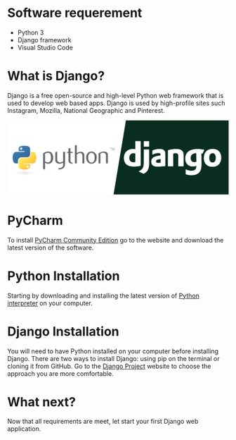 # Software requerement

- Python 3
- Django framework
- Visual Studio Code


# What is Django?

Django is a free open-source and high-level Python web framework that is used to develop web based apps. 
Django is used by high-profile sites such Instagram, Mozilla, National Geographic and Pinterest.


<!-- IMAGE
Caption: Stages of sound processing
ID: python_django_logo
Alt text: 
Author: 
Attribution: 
Placeholder: TRUE  
--> 

![IMAGE](figures/python-django.png)

<!-- END IMAGE -->

# PyCharm 

To install <a href="https://www.jetbrains.com/pycharm/download/">PyCharm Community Edition</a> go to the website and download the latest version of the software. 


# Python Installation

Starting by downloading and installing the latest version of <a href="https://www.python.org/downloads/">Python interpreter</a> on your computer.

# Django Installation

You will need to have Python installed on your computer before installing Django. There are two ways to install Django: using pip on the terminal or cloning it from GitHub. Go to the <a href="https://www.djangoproject.com/download/">Django Project</a> website to choose the approach you are more comfortable.

# What next?

Now that all requirements are meet, let start your first Django web application. 